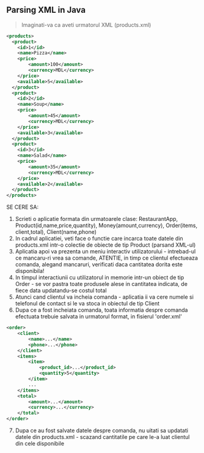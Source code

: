 ## Parsing XML in Java



> Imaginati-va ca aveti urmatorul XML (products.xml)

```xml
<products>
  <product>
    <id>1</id>
    <name>Pizza</name>
    <price>
        <amount>100</amount>
        <currency>MDL</currency>
    </price>
    <available>5</available>
  </product>
  <product>
    <id>2</id>
    <name>Soup</name>
    <price>
        <amount>45</amount>
        <currency>MDL</currency>
    </price>
    <available>3</available>
  </product>
  <product>
    <id>3</id>
    <name>Salad</name>
    <price>
        <amount>35</amount>
        <currency>MDL</currency>
    </price>
    <available>2</available>
  </product>
</products>
```


SE CERE SA:
1. Scrieti o aplicatie formata din urmatoarele clase: RestaurantApp, Product(id,name,price,quantity), Money(amount,currency), Order(items, client,total), Client(name,phone)
2. In cadrul aplicatiei, veti face o functie care incarca toate datele din products.xml intr-o colectie de obiecte de tip Product (parsand XML-ul)
3. Aplicatia apoi va prezenta un meniu interactiv utilizatorului - intrebad-ul ce mancaru-ri vrea sa comande, ATENTIE, in timp ce clientul efectueaza comanda, alegand mancaruri, verificati daca cantitatea dorita este disponibila!
4. In timpul interactiunii cu utilizatorul in memorie intr-un obiect de tip Order - se vor pastra toate produsele alese in cantitatea indicata, de fiece data updatandu-se costul total
5. Atunci cand clientul va incheia comanda - aplicatia ii va cere numele si telefonul de contact si le va stoca in obiectul de tip Client
6. Dupa ce a fost incheiata comanda, toata informatia despre comanda efectuata trebuie salvata in urmatorul format, in fisierul 'order.xml'

```xml
<order>
    <client>
        <name>...</name>
        <phone>...</phone>
    </client>
    <items>
        <item>
            <product_id>...</product_id>
            <quantity>5</quantity>
        </item>
        ...
    </items>
    <total>
        <amount>...</amount>
        <currency>...</currency>
    </total>
</order>
```

7. Dupa ce au fost salvate datele despre comanda, nu uitati sa updatati datele din products.xml - scazand cantitatile pe care le-a luat clientul din cele disponibile
